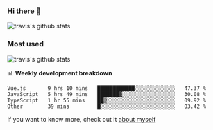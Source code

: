### Hi there 👋

<!--
**HondryTravis/HondryTravis** is a ✨ _special_ ✨ repository because its `README.md` (this file) appears on your GitHub profile.

Here are some ideas to get you started:

- 🔭 I’m currently working on ...
- 🌱 I’m currently learning ...
- 👯 I’m looking to collaborate on ...
- 🤔 I’m looking for help with ...
- 💬 Ask me about ...
- 📫 How to reach me: ...
- 😄 Pronouns: ...
- ⚡ Fun fact: ...
-->

![travis's github stats](https://github-readme-stats.vercel.app/api?username=HondryTravis&hide=stars)
### Most used
![travis's github stats](https://github-readme-stats.anuraghazra1.vercel.app/api/top-langs/?username=HondryTravis&layout=compact&hide_title=true)

📊 **Weekly development breakdown**

<!--START_SECTION:waka-->

```text
Vue.js       9 hrs 10 mins   ████████████░░░░░░░░░░░░░   47.37 %
JavaScript   5 hrs 49 mins   ███████▓░░░░░░░░░░░░░░░░░   30.08 %
TypeScript   1 hr 55 mins    ██▒░░░░░░░░░░░░░░░░░░░░░░   09.92 %
Other        39 mins         █░░░░░░░░░░░░░░░░░░░░░░░░   03.42 %
```

<!--END_SECTION:waka-->

If you want to know more, check out it [about myself](https://hondrytravis.github.io/)
